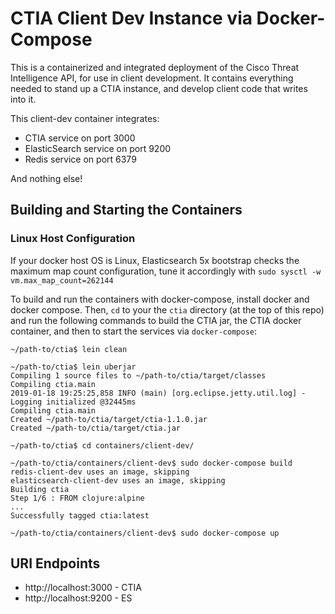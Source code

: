 # CTIA Client Dev Instance via Docker-Compose

This is a containerized and integrated deployment of the Cisco Threat Intelligence API, for use in client development. It contains everything needed to stand up a CTIA instance, and develop client code that writes into it.

This client-dev container integrates:

- CTIA service on port 3000
- ElasticSearch service on port 9200
- Redis service on port 6379

And nothing else!

## Building and Starting the Containers

### Linux Host Configuration
If your docker host OS is Linux,
Elasticsearch 5x bootstrap checks the maximum map count configuration,
tune it accordingly with `sudo sysctl -w vm.max_map_count=262144`

To build and run the containers with docker-compose, install docker and docker compose. Then, `cd` to your the `ctia` directory (at the top of this repo) and run the following commands to build the CTIA jar, the CTIA docker container, and then to start the services via `docker-compose`:


```
~/path-to/ctia$ lein clean

~/path-to/ctia$ lein uberjar
Compiling 1 source files to ~/path-to/ctia/target/classes
Compiling ctia.main
2019-01-18 19:25:25,858 INFO (main) [org.eclipse.jetty.util.log] - Logging initialized @32445ms
Compiling ctia.main
Created ~/path-to/ctia/target/ctia-1.1.0.jar
Created ~/path-to/ctia/target/ctia.jar

~/path-to/ctia$ cd containers/client-dev/

~/path-to/ctia/containers/client-dev$ sudo docker-compose build
redis-client-dev uses an image, skipping
elasticsearch-client-dev uses an image, skipping
Building ctia
Step 1/6 : FROM clojure:alpine
...
Successfully tagged ctia:latest

~/path-to/ctia/containers/client-dev$ sudo docker-compose up
```

## URI Endpoints

- http://localhost:3000 - CTIA
- http://localhost:9200 - ES
